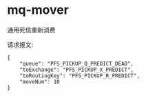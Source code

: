 # mq-mover

通用死信重新消费

请求报文:
```
{
	"queue": "PFS_PICKUP_Q_PREDICT_DEAD",
	"toExchange": "PFS_PICKUP_X_PREDICT",
	"toRoutingKey": "PFS_PICKUP_R_PREDICT",
	"moveNum": 10
}
```
